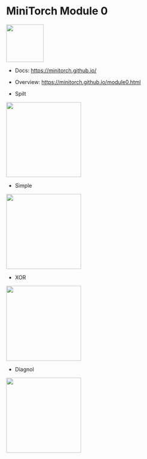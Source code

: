 # MiniTorch Module 0

<img src="https://minitorch.github.io/_images/match.png" width="100px">

* Docs: https://minitorch.github.io/

* Overview: https://minitorch.github.io/module0.html

* Spilt
<img src ="https://github.com/chakravarthulaharsha/module-0-chakravarthulaharsha-master.git/Split.png" width="200px">

* Simple

<img src ="https://github.com/chakravarthulaharsha/module-0-chakravarthulaharsha-master.git/simple.png" width="200px">

* XOR 

<img src ="https://github.com/chakravarthulaharsha/module-0-chakravarthulaharsha-master.git/xor.png" width="200px">

* Diagnol

<img src ="https://github.com/chakravarthulaharsha/module-0-chakravarthulaharsha-master.git/diag.png" width="200px">




